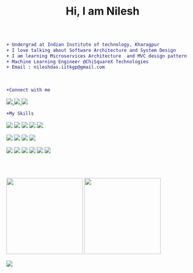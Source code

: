 <h1 align="center">Hi, I am Nilesh </h1>

</br>

```diff

+ Undergrad at Indian Institute of technology, Kharagpur
+ I love talking about Software Architecture and System Design   
+ I am learning Microservices Architecture  and MVC design pattern   
+ Machine Learning Engineer @ChiSquareX Technologies  
+ Email : nileshdas.iitkgp@gmail.com  

```
</br>

```diff
+Connect with me
```


<a href="https://www.linkedin.com/in/nilesh-kumar-05/" >
<img src="https://img.shields.io/badge/LinkedIn-0077B5?style=for-the-badge&logo=linkedin&logoColor=white" />
</a>
<a href="https://stackoverflow.com/users/19338249/imnotrobot">
  <img src="https://img.shields.io/badge/Stack_Overflow-FE7A16?style=for-the-badge&logo=stack-overflow&logoColor=white" />
</a>
<a href="https://twitter.com/kumarni43298541">
  <img src="https://img.shields.io/badge/Twitter-1DA1F2?style=for-the-badge&logo=twitter&logoColor=white" />
</a>


</br>

```diff
+My Skills
```


<p><img src="https://img.shields.io/badge/C%2B%2B-00599C?style=for-the-badge&logo=c%2B%2B&logoColor=white" />
<img src="https://img.shields.io/badge/Java-ED8B00?style=for-the-badge&logo=java&logoColor=white" />
<img src="https://img.shields.io/badge/JavaScript-323330?style=for-the-badge&logo=javascript&logoColor=F7DF1E" />
<img src="https://img.shields.io/badge/Python-FFD43B?style=for-the-badge&logo=python&logoColor=blue" />
<img src="https://img.shields.io/badge/TypeScript-007ACC?style=for-the-badge&logo=typescript&logoColor=white" /> </p>

<p><img src="https://img.shields.io/badge/PyTorch-EE4C2C?style=for-the-badge&logo=PyTorch&logoColor=white" />
<img src="https://img.shields.io/badge/OpenCV-27338e?style=for-the-badge&logo=OpenCV&logoColor=white" />
<img src="https://img.shields.io/badge/Jupyter-F37626.svg?&style=for-the-badge&logo=Jupyter&logoColor=white" />
<img src="https://img.shields.io/badge/scikit_learn-F7931E?style=for-the-badge&logo=scikit-learn&logoColor=white" /></p>

<p><img src="https://img.shields.io/badge/React-20232A?style=for-the-badge&logo=react&logoColor=61DAF" />
<img src="https://img.shields.io/badge/redis-CC0000.svg?&style=for-the-badge&logo=redis&logoColor=white" />
<img src="https://img.shields.io/badge/Flask-000000?style=for-the-badge&logo=flask&logoColor=white" />
<img src="https://img.shields.io/badge/Django-092E20?style=for-the-badge&logo=django&logoColor=green" />
<img src="https://img.shields.io/badge/Express.js-000000?style=for-the-badge&logo=express&logoColor=white" />
<img src="https://img.shields.io/badge/Node.js-339933?style=for-the-badge&logo=nodedotjs&logoColor=white" /></p>

</br></br>
<p float="left">
  <img height="200em" src="https://github-readme-stats.vercel.app/api?username=nilesh05apr&show_icons=true&theme=vue" />
  <img height="200em" src="https://github-readme-stats.vercel.app/api/top-langs/?username=nilesh05apr&theme=vue" />
</p>

<p>
  <img src="https://github-profile-summary-cards.vercel.app/api/cards/profile-details?username=nilesh05apr&theme=vue" />
</p>

